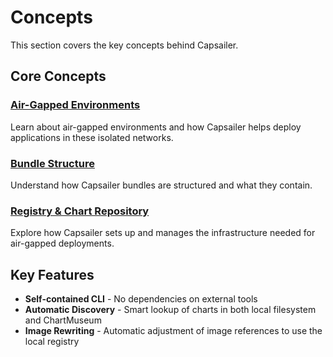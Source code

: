 # Concepts

This section covers the key concepts behind Capsailer.

## Core Concepts

### [Air-Gapped Environments](air-gapped.md)

Learn about air-gapped environments and how Capsailer helps deploy applications in these isolated networks.

### [Bundle Structure](bundle.md)

Understand how Capsailer bundles are structured and what they contain.

### [Registry & Chart Repository](registry-repo.md)

Explore how Capsailer sets up and manages the infrastructure needed for air-gapped deployments.

## Key Features

- **Self-contained CLI** - No dependencies on external tools
- **Automatic Discovery** - Smart lookup of charts in both local filesystem and ChartMuseum
- **Image Rewriting** - Automatic adjustment of image references to use the local registry 